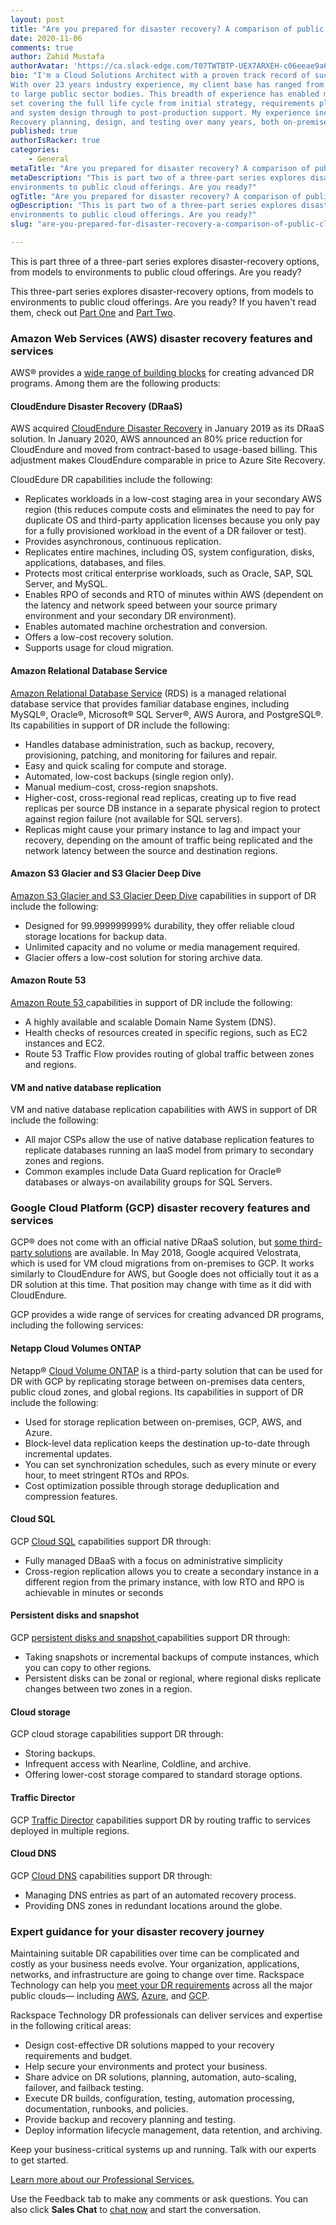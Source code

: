 ```yaml
---
layout: post
title: "Are you prepared for disaster recovery? A comparison of public cloud options&mdash;Part Three"
date: 2020-11-06
comments: true
author: Zahid Mustafa
authorAvatar: 'https://ca.slack-edge.com/T07TWTBTP-UEX7ARXEH-c06eeae9a67c-192'
bio: "I'm a Cloud Solutions Architect with a proven track record of successful delivery.
With over 23 years industry experience, my client base has ranged from FTSE 100 companies
to large public sector bodies. This breadth of experience has enabled me to gain a skill
set covering the full life cycle from initial strategy, requirements planning, architecture
and system design through to post-production support. My experience includes Disaster
Recovery planning, design, and testing over many years, both on-premises and on public cloud."
published: true
authorIsRacker: true
categories:
    - General
metaTitle: "Are you prepared for disaster recovery? A comparison of public cloud options&mdash;Part Three"
metaDescription: "This is part two of a three-part series explores disaster-recovery options, from models to
environments to public cloud offerings. Are you ready?"
ogTitle: "Are you prepared for disaster recovery? A comparison of public cloud options&mdash;Part Three"
ogDescription: "This is part two of a three-part series explores disaster-recovery options, from models to
environments to public cloud offerings. Are you ready?"
slug: "are-you-prepared-for-disaster-recovery-a-comparison-of-public-cloud-options-part-three"

---
```


This is part three of a three-part series explores disaster-recovery options, from models to
environments to public cloud offerings. Are you ready?

<!--more-->

This three-part series explores disaster-recovery options, from models to environments to
public cloud offerings. Are you ready?  If you haven't read them, check out
[Part One](https://docs.rackspace.com/blog/are-you-prepared-for-disaster-recovery-a-comparison-of-public-cloud-options-part-one/)
and
[Part Two](https://docs.rackspace.com/blog/are-you-prepared-for-disaster-recovery-a-comparison-of-public-cloud-options-part-two/).


### Amazon Web Services (AWS) disaster recovery features and services

AWS&reg; provides a [wide range of building blocks](https://aws.amazon.com/local/hongkong/solutions/backup-disaster-recovery/)
for creating advanced DR programs. Among them are the following products:

#### CloudEndure Disaster Recovery (DRaaS) 

AWS acquired [CloudEndure Disaster Recovery](https://aws.amazon.com/cloudendure-disaster-recovery/)
in January 2019 as its DRaaS solution. In January 2020, AWS announced an 80% price reduction
for CloudEndure and moved from contract-based to usage-based billing. This adjustment makes
CloudEndure comparable in price to Azure Site Recovery. 

CloudEdure DR capabilities include the following:

- Replicates workloads in a low-cost staging area in your secondary AWS region (this
  reduces compute costs and eliminates the need to pay for duplicate OS and third-party
  application licenses because you only pay for a fully provisioned workload in the event
  of a DR failover or test).
- Provides asynchronous, continuous replication.
- Replicates entire machines, including OS, system configuration, disks, applications,
  databases, and files.
- Protects most critical enterprise workloads, such as Oracle, SAP, SQL Server, and MySQL.
- Enables RPO of seconds and RTO of minutes within AWS (dependent on the latency and
  network speed between your source primary environment and your secondary DR environment).
- Enables automated machine orchestration and conversion.
- Offers a low-cost recovery solution.
- Supports usage for cloud migration.

#### Amazon Relational Database Service 

[Amazon Relational Database Service](https://aws.amazon.com/rds/) (RDS) is a managed
relational database service that provides familiar database engines, including MySQL&reg;,
Oracle&reg;, Microsoft&reg; SQL Server&reg;, AWS Aurora, and PostgreSQL&reg;. Its
capabilities in support of DR include the following:

- Handles database administration, such as backup, recovery, provisioning, patching, and
  monitoring for failures and repair.
- Easy and quick scaling for compute and storage.
- Automated, low-cost backups (single region only).
- Manual medium-cost, cross-region snapshots.
- Higher-cost, cross-regional read replicas, creating up to five read replicas per source
  DB instance in a separate physical region to protect against region failure (not available
  for SQL servers).
- Replicas might cause your primary instance to lag and impact your recovery, depending on
  the amount of traffic being replicated and the network latency between the source and
  destination regions.

#### Amazon S3 Glacier and S3 Glacier Deep Dive

[Amazon S3 Glacier and S3 Glacier Deep Dive](https://aws.amazon.com/glacier/) capabilities
in support of DR include the following:

- Designed for 99.999999999% durability, they offer reliable cloud storage locations for
  backup data.
- Unlimited capacity and no volume or media management required.
- Glacier offers a low-cost solution for storing archive data.

#### Amazon Route 53 

[Amazon Route 53 ](https://aws.amazon.com/route53/)capabilities in support of DR include
the following:

- A highly available and scalable Domain Name System (DNS).
- Health checks of resources created in specific regions, such as EC2 instances and EC2.
- Route 53 Traffic Flow provides routing of global traffic between zones and regions.

#### VM and native database replication

VM and native database replication capabilities with AWS in support of DR include the following:

- All major CSPs allow the use of native database replication features to replicate databases
  running an IaaS model from primary to secondary zones and regions.
- Common examples include Data Guard replication for Oracle&reg; databases or always-on
  availability groups for SQL Servers.

### Google Cloud Platform (GCP) disaster recovery features and services

GCP&reg; does not come with an official native DRaaS solution, but
[some third-party solutions](https://cloud.google.com/solutions/dr-scenarios-for-data) are
available. In May 2018, Google acquired Velostrata, which is used for VM cloud migrations
from on-premises to GCP. It works similarly to CloudEndure for AWS, but Google does not
officially tout it as a DR solution at this time. That position may change with time as it
did with CloudEndure. 

GCP provides a wide range of services for creating advanced DR programs, including the
following services:

#### Netapp Cloud Volumes ONTAP

Netapp&reg; [Cloud Volume ONTAP](https://docs.netapp.com/us-en/occm/task_getting_started_gcp.html)
is a third-party solution that can be used for DR with GCP by replicating storage between
on-premises data centers, public cloud zones, and global regions. Its capabilities in
support of DR include the following:

- Used for storage replication between on-premises, GCP, AWS, and Azure.
- Block-level data replication keeps the destination up-to-date through incremental updates.
- You can set synchronization schedules, such as every minute or every hour, to meet
  stringent RTOs and RPOs.
- Cost optimization possible through storage deduplication and compression features.

#### Cloud SQL

GCP [Cloud SQL](https://cloud.google.com/sql) capabilities support DR through:

- Fully managed DBaaS with a focus on administrative simplicity
- Cross-region replication allows you to create a secondary instance in a different region
  from the primary instance, with low RTO and RPO is achievable in minutes or seconds

#### Persistent disks and snapshot

GCP [persistent disks and snapshot ](https://cloud.google.com/persistent-disk) capabilities
support DR through:

- Taking snapshots or incremental backups of compute instances, which you can copy to other
  regions.
- Persistent disks can be zonal or regional, where regional disks replicate changes between
  two zones in a region.

#### Cloud storage 

GCP cloud storage capabilities support DR through:

- Storing backups.
- Infrequent access with Nearline, Coldline, and archive.
- Offering lower-cost storage compared to standard storage options.

#### Traffic Director

GCP [Traffic Director](https://cloud.google.com/traffic-director) capabilities support DR
by routing traffic to services deployed in multiple regions.

#### Cloud DNS 

GCP [Cloud DNS](https://cloud.google.com/dns) capabilities support DR through:

- Managing DNS entries as part of an automated recovery process.
- Providing DNS zones in redundant locations around the globe.

### Expert guidance for your disaster recovery journey

Maintaining suitable DR capabilities over time can be complicated and costly as your
business needs evolve. Your organization, applications, networks, and infrastructure are
going to change over time. Rackspace Technology can help you
[meet your DR requirements](https://www.rackspace.com/solutions/disaster-recovery) across
all the major public clouds&mdash; including [AWS](https://www.rackspace.com/en-gb/managed-aws),
[Azure](https://www.rackspace.com/en-gb/microsoft/managed-azure-cloud), and
[GCP](https://www.rackspace.com/en-gb/managed-google-cloud). 

Rackspace Technology DR professionals can deliver services and expertise in the following
critical areas:

- Design cost-effective DR solutions mapped to your recovery requirements and budget.
- Help secure your environments and protect your business.
- Share advice on DR solutions, planning, automation, auto-scaling, failover, and failback
  testing.
- Execute DR builds, configuration, testing, automation processing, documentation, runbooks,
  and policies.
- Provide backup and recovery planning and testing.
- Deploy information lifecycle management, data retention, and archiving.

Keep your business-critical systems up and running. Talk with our experts to get started.

<a class="cta purple" id="cta" href="https://www.rackspace.com/professional-services">Learn more about our Professional Services.</a>

Use the Feedback tab to make any comments or ask questions. You can also click
**Sales Chat** to [chat now](https://www.rackspace.com/) and start the conversation.
